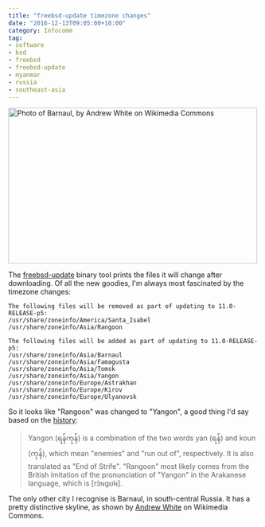 ```yaml
---
title: "freebsd-update timezone changes"
date: "2016-12-13T09:05:00+10:00"
category: Infocomm
tag:
- software
- bsd
- freebsd
- freebsd-update
- myanmar
- russia
- southeast-asia
---
```

<p><img src="https://rubenerd.com/files/2016/barnaul.jpg" alt="Photo of Barnaul, by Andrew White on Wikimedia Commons" style="width:500px; height:313px;" srcset="https://rubenerd.com/files/2016/barnaul.jpg 1x, https://rubenerd.com/files/2016/barnaul@2x.jpg 2x" /></p>

The [freebsd-update] binary tool prints the files it will change after downloading. Of all the new goodies, I'm always most fascinated by the timezone changes:

    The following files will be removed as part of updating to 11.0-RELEASE-p5:
    /usr/share/zoneinfo/America/Santa_Isabel
    /usr/share/zoneinfo/Asia/Rangoon
    
    The following files will be added as part of updating to 11.0-RELEASE-p5:
    /usr/share/zoneinfo/Asia/Barnaul
    /usr/share/zoneinfo/Asia/Famagusta
    /usr/share/zoneinfo/Asia/Tomsk
    /usr/share/zoneinfo/Asia/Yangon
    /usr/share/zoneinfo/Europe/Astrakhan
    /usr/share/zoneinfo/Europe/Kirov
    /usr/share/zoneinfo/Europe/Ulyanovsk

So it looks like "Rangoon" was changed to "Yangon", a good thing I'd say based on the [history]:

> Yangon (ရန်ကုန်) is a combination of the two words yan (ရန်) and koun (ကုန်), which mean "enemies" and "run out of", respectively. It is also translated as "End of Strife". "Rangoon" most likely comes from the British imitation of the pronunciation of "Yangon" in the Arakanese language, which is [rɔ̀ɴɡʊ́ɴ].

The only other city I recognise is Barnaul, in south-central Russia. It has a pretty distinctive skyline, as shown by [Andrew White] on Wikimedia Commons.

[freebsd-update]: https://www.freebsd.org/doc/handbook/updating-upgrading-freebsdupdate.html
[history]: https://en.wikipedia.org/wiki/Yangon#Etymology
[Andrew White]: https://commons.wikimedia.org/wiki/File:Barnaulcollage.jpg

